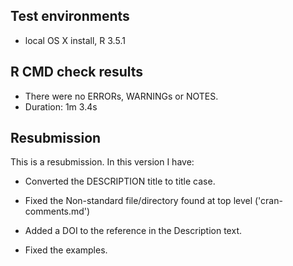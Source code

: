 
<!-- cran-comments.md is generated from cran-comments.Rmd. Please edit that file -->
Test environments
-----------------

-   local OS X install, R 3.5.1

R CMD check results
-------------------

-   There were no ERRORs, WARNINGs or NOTES.
-   Duration: 1m 3.4s

Resubmission
------------

This is a resubmission. In this version I have:

-   Converted the DESCRIPTION title to title case.

-   Fixed the Non-standard file/directory found at top level ('cran-comments.md')

-   Added a DOI to the reference in the Description text.

-   Fixed the examples.
